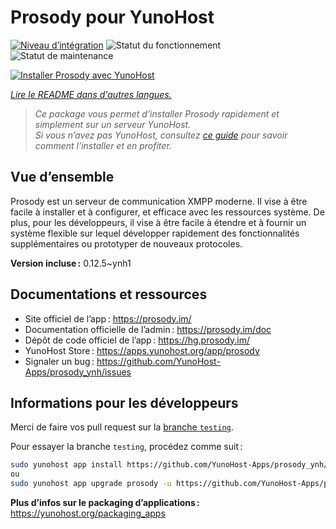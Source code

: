 <!--
Nota bene : ce README est automatiquement généré par <https://github.com/YunoHost/apps/tree/master/tools/readme_generator>
Il NE doit PAS être modifié à la main.
-->

# Prosody pour YunoHost

[![Niveau d’intégration](https://dash.yunohost.org/integration/prosody.svg)](https://ci-apps.yunohost.org/ci/apps/prosody/) ![Statut du fonctionnement](https://ci-apps.yunohost.org/ci/badges/prosody.status.svg) ![Statut de maintenance](https://ci-apps.yunohost.org/ci/badges/prosody.maintain.svg)

[![Installer Prosody avec YunoHost](https://install-app.yunohost.org/install-with-yunohost.svg)](https://install-app.yunohost.org/?app=prosody)

*[Lire le README dans d'autres langues.](./ALL_README.md)*

> *Ce package vous permet d’installer Prosody rapidement et simplement sur un serveur YunoHost.*  
> *Si vous n’avez pas YunoHost, consultez [ce guide](https://yunohost.org/install) pour savoir comment l’installer et en profiter.*

## Vue d’ensemble

Prosody est un serveur de communication XMPP moderne. Il vise à être facile à installer et à configurer, et efficace avec les ressources système. De plus, pour les développeurs, il vise à être facile à étendre et à fournir un système flexible sur lequel développer rapidement des fonctionnalités supplémentaires ou prototyper de nouveaux protocoles.


**Version incluse :** 0.12.5~ynh1
## Documentations et ressources

- Site officiel de l’app : <https://prosody.im/>
- Documentation officielle de l’admin : <https://prosody.im/doc>
- Dépôt de code officiel de l’app : <https://hg.prosody.im/>
- YunoHost Store : <https://apps.yunohost.org/app/prosody>
- Signaler un bug : <https://github.com/YunoHost-Apps/prosody_ynh/issues>

## Informations pour les développeurs

Merci de faire vos pull request sur la [branche `testing`](https://github.com/YunoHost-Apps/prosody_ynh/tree/testing).

Pour essayer la branche `testing`, procédez comme suit :

```bash
sudo yunohost app install https://github.com/YunoHost-Apps/prosody_ynh/tree/testing --debug
ou
sudo yunohost app upgrade prosody -u https://github.com/YunoHost-Apps/prosody_ynh/tree/testing --debug
```

**Plus d’infos sur le packaging d’applications :** <https://yunohost.org/packaging_apps>
